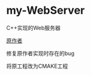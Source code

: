 # my-WebServer
C++实现的Web服务器

[原作者](https://github.com/markparticle/WebServer)

修复原作者实现时存在的bug

将原工程改为CMAKE工程
